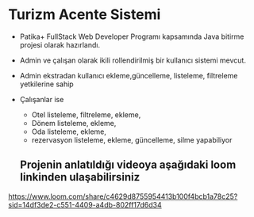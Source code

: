 # Turizm Acente Sistemi

- Patika+ FullStack Web Developer Programı kapsamında Java bitirme projesi olarak hazırlandı.
- Admin ve çalışan olarak ikili rollendirilmiş bir kullanıcı sistemi mevcut.
- Admin ekstradan kullanıcı ekleme,güncelleme, listeleme, filtreleme yetkilerine sahip
- Çalışanlar ise
  - Otel listeleme, filtreleme, ekleme,
  - Dönem listeleme, ekleme,
  - Oda listeleme, ekleme,
  - rezervasyon listeleme, ekleme, güncelleme, silme yapabiliyor

  ## Projenin anlatıldığı videoya aşağıdaki loom linkinden ulaşabilirsiniz

https://www.loom.com/share/c4629d8755954413b100f4bcb1a78c25?sid=14df3de2-c551-4409-a4db-802ff17d6d34
